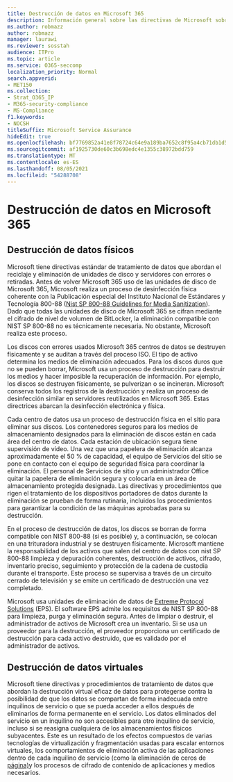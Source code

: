 ```yaml
---
title: Destrucción de datos en Microsoft 365
description: Información general sobre las directivas de Microsoft sobre reciclaje, eliminación o destrucción de Microsoft 365 unidades de disco y servidores del centro de datos.
ms.author: robmazz
author: robmazz
manager: laurawi
ms.reviewer: sosstah
audience: ITPro
ms.topic: article
ms.service: O365-seccomp
localization_priority: Normal
search.appverid:
- MET150
ms.collection:
- Strat_O365_IP
- M365-security-compliance
- MS-Compliance
f1.keywords:
- NOCSH
titleSuffix: Microsoft Service Assurance
hideEdit: true
ms.openlocfilehash: bf7769852a41e8f78724c64e9a189ba7652c8f95a4cb71db1d5a7c3d286892e5
ms.sourcegitcommit: af1925730de60c3b698edc4e1355c38972bdd759
ms.translationtype: MT
ms.contentlocale: es-ES
ms.lasthandoff: 08/05/2021
ms.locfileid: "54288708"
---
```

# <a name="data-destruction-in-microsoft-365"></a>Destrucción de datos en Microsoft 365

## <a name="physical-data-destruction"></a>Destrucción de datos físicos

Microsoft tiene directivas estándar de tratamiento de datos que abordan el reciclaje y eliminación de unidades de disco y servidores con errores o retiradas. Antes de volver Microsoft 365 uso de las unidades de disco de Microsoft 365, Microsoft realiza un proceso de desinfección física coherente con la Publicación especial del Instituto Nacional de Estándares y Tecnología 800-88 ([Nist SP 800-88 Guidelines for Media Sanitization](https://nvlpubs.nist.gov/nistpubs/SpecialPublications/NIST.SP.800-88r1.pdf)). Dado que todas las unidades de disco de Microsoft 365 se cifran mediante el cifrado de nivel de volumen de BitLocker, la eliminación compatible con NIST SP 800-88 no es técnicamente necesaria. No obstante, Microsoft realiza este proceso.

Los discos con errores usados Microsoft 365 centros de datos se destruyen físicamente y se auditan a través del proceso ISO. El tipo de activo determina los medios de eliminación adecuados. Para los discos duros que no se pueden borrar, Microsoft usa un proceso de destrucción para destruir los medios y hacer imposible la recuperación de información. Por ejemplo, los discos se destruyen físicamente, se pulverizan o se incineran. Microsoft conserva todos los registros de la destrucción y realiza un proceso de desinfección similar en servidores reutilizados en Microsoft 365. Estas directrices abarcan la desinfección electrónica y física.

Cada centro de datos usa un proceso de destrucción física en el sitio para eliminar sus discos. Los contenedores seguros para los medios de almacenamiento designados para la eliminación de discos están en cada área del centro de datos. Cada estación de ubicación segura tiene supervisión de vídeo. Una vez que una papelera de eliminación alcanza aproximadamente el 50 % de capacidad, el equipo de Servicios del sitio se pone en contacto con el equipo de seguridad física para coordinar la eliminación. El personal de Servicios de sitio y un administrador Office quitar la papelera de eliminación segura y colocarla en un área de almacenamiento protegida designada. Las directivas y procedimientos que rigen el tratamiento de los dispositivos portadores de datos durante la eliminación se prueban de forma rutinaria, incluidos los procedimientos para garantizar la condición de las máquinas aprobadas para su destrucción.

En el proceso de destrucción de datos, los discos se borran de forma compatible con NIST 800-88 (si es posible) y, a continuación, se colocan en una trituradora industrial y se destruyen físicamente. Microsoft mantiene la responsabilidad de los activos que salen del centro de datos con nist SP 800-88 limpieza y depuración coherentes, destrucción de activos, cifrado, inventario preciso, seguimiento y protección de la cadena de custodia durante el transporte. Este proceso se supervisa a través de un circuito cerrado de televisión y se emite un certificado de destrucción una vez completado.

Microsoft usa unidades de eliminación de datos de [Extreme Protocol Solutions](https://www.enterprisedataerasure.com/) (EPS). El software EPS admite los requisitos de NIST SP 800-88 para limpieza, purga y eliminación segura. Antes de limpiar o destruir, el administrador de activos de Microsoft crea un inventario. Si se usa un proveedor para la destrucción, el proveedor proporciona un certificado de destrucción para cada activo destruido, que es validado por el administrador de activos.

## <a name="virtual-data-destruction"></a>Destrucción de datos virtuales

Microsoft tiene directivas y procedimientos de tratamiento de datos que abordan la destrucción virtual eficaz de datos para protegerse contra la posibilidad de que los datos se compartan de forma inadecuada entre inquilinos de servicio o que se pueda acceder a ellos después de eliminarlos de forma permanente en el servicio. Los datos eliminados del servicio en un inquilino no son accesibles para otro inquilino de servicio, incluso si se reasigna cualquiera de los almacenamientos físicos subyacentes. Este es un resultado de los efectos compuestos de varias tecnologías de virtualización y fragmentación usadas para escalar entornos virtuales, los comportamientos de eliminación activa de las aplicaciones dentro de cada inquilino de servicio (como la eliminación de ceros de [página)](/office365/securitycompliance/office-365-exchange-online-data-deletion#page-zeroing)y los procesos de cifrado de contenido de aplicaciones y medios necesarios.